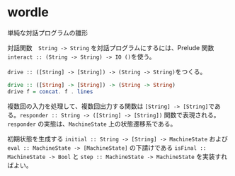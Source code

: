 # wordle

単純な対話プログラムの雛形

対話関数　`String -> String` を対話プログラムにするには、Prelude 関数 `interact :: (String -> String) -> IO ()`を使う。

`drive :: ([String] -> [String]) -> (String -> String)`をつくる。

```haskell
drive :: ([String] -> [String]) -> (String -> String)
drive f = concat. f . lines
```

複数回の入力を処理して、複数回出力する関数は `[String] -> [String]`である。`responder :: String -> ([String] -> [String])` 関数で表現される。
`responder` の実態は、`MachineState` 上の状態遷移系である。

初期状態を生成する `initial :: String -> [String] -> MachineState` および `eval :: MachineState -> [MachineState]` の下請けである `isFinal :: MachineState -> Bool` と `step :: MachineState -> MachineState` を実装すればよい。
